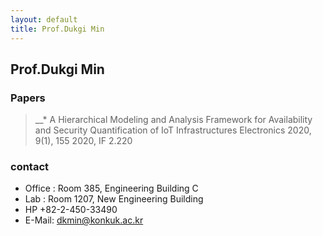 ```yaml
---
layout: default
title: Prof.Dukgi Min
---
```


## Prof.Dukgi Min

### Papers
> __* A Hierarchical Modeling and Analysis Framework for Availability and Security Quantification of IoT Infrastructures Electronics 2020, 9(1), 155 2020, IF 2.220


### contact
* Office : Room 385, Engineering Building C
* Lab : Room 1207, New Engineering Building
* HP +82-2-450-33490 
* E-Mail: dkmin@konkuk.ac.kr

